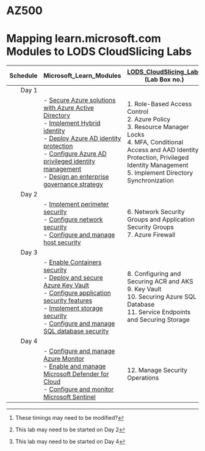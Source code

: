 # AZ500
# Mapping learn.microsoft.com Modules to LODS CloudSlicing Labs


|Schedule|Microsoft_Learn_Modules | [LODS_CloudSlicing_Labs](https://ddls.learnondemand.net/) (Lab Box no.) |Lab Duration[^1] |
|---:|---|---|---|
|Day 1|
||- [Secure Azure solutions with Azure Active Directory](https://learn.microsoft.com/en-us/training/modules/azure-active-directory/)<BR>- [Implement Hybrid identity](https://learn.microsoft.com/en-us/training/modules/hybrid-identity/)<BR>- [Deploy Azure AD identity protection](https://learn.microsoft.com/en-us/training/modules/azure-ad-identity-protection/)<BR>- [Configure Azure AD privileged identity management](https://learn.microsoft.com/en-us/training/modules/azure-ad-privileged-identity-management/)<BR>- [Design an enterprise governance strategy](https://learn.microsoft.com/en-us/training/modules/enterprise-governance/)|1.	Role-Based Access Control<br>2. Azure Policy<br>3. Resource Manager Locks<br>4. MFA, Conditional Access and AAD Identity Protection, Privileged Identity Management<br>5. Implement Directory Synchronization |40 Min<br>40 Min<br>40 Min<br>2.5 Hours<br>1 Hour[^2]|
|Day 2|
||- [Implement perimeter security](https://learn.microsoft.com/en-us/training/modules/perimeter-security/)<BR>- [Configure network security](https://learn.microsoft.com/en-us/training/modules/network-security/)<BR>- [Configure and manage host security](https://learn.microsoft.com/en-us/training/modules/host-security/)|6.	Network Security Groups and Application Security Groups<br>7. Azure Firewall|40 Min<br>40 Min|
|Day 3|
||- [Enable Containers security](https://learn.microsoft.com/en-us/training/modules/enable-containers-security/)<br>- [Deploy and secure Azure Key Vault](https://learn.microsoft.com/en-us/training/modules/azure-key-vault/)<br>- [Configure application security features](https://learn.microsoft.com/en-us/training/modules/application-security/)<br>- [Implement storage security](https://learn.microsoft.com/en-us/training/modules/storage-security/)<br>- [Configure and manage SQL database security](https://learn.microsoft.com/en-us/training/modules/sql-database-security/)|8. Configuring and Securing ACR and AKS<br>9. Key Vault<br>10. Securing Azure SQL Database<br>11. Service Endpoints and Securing Storage|1.5 Hour<br>1.5 Hour<br>1.5 Hour<br>1 hour[^3]|
|Day 4|
||- [Configure and manage Azure Monitor](https://learn.microsoft.com/en-us/training/modules/azure-monitor/)<br>- [Enable and manage Microsoft Defender for Cloud](https://learn.microsoft.com/en-us/training/modules/azure-security-center/)<br>- [Configure and monitor Microsoft Sentinel](https://learn.microsoft.com/en-us/training/modules/azure-sentinel/)|12. Manage Security Operations|4 Hour|


[^1]: These timings may need to be modified?  
[^2]: This lab may need to be started on Day 2
[^3]: This lab may need to be started on Day 4
